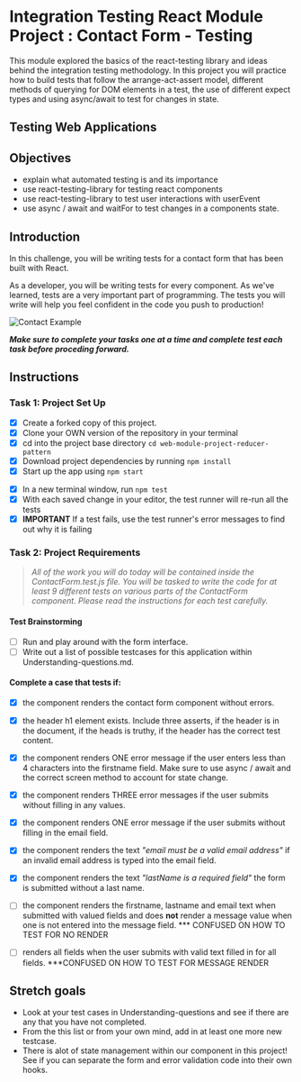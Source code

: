 # Integration Testing React Module Project : Contact Form - Testing

This module explored the basics of the react-testing library and ideas behind the integration testing methodology. In this project you will practice how to build tests that follow the arrange-act-assert model, different methods of querying for DOM elements in a test, the use of different expect types and using async/await to test for changes in state.

## Testing Web Applications

## Objectives

- explain what automated testing is and its importance
- use react-testing-library for testing react components
- use react-testing-library to test user interactions with userEvent
- use async / await and waitFor to test changes in a components state.

## Introduction

In this challenge, you will be writing tests for a contact form that has been built with React.

As a developer, you will be writing tests for every component. As we've learned, tests are a very important part of programming. The tests you will write will help you feel confident in the code you push to production!

![Contact Example](project-goals.gif)

***Make sure to complete your tasks one at a time and complete test each task before proceding forward.***

## Instructions
### Task 1: Project Set Up
* [X] Create a forked copy of this project.
* [X] Clone your OWN version of the repository in your terminal
* [X] cd into the project base directory `cd web-module-project-reducer-pattern`
* [X] Download project dependencies by running `npm install`
* [X] Start up the app using `npm start`
- [X] In a new terminal window, run `npm test`
- [X] With each saved change in your editor, the test runner will re-run all the tests
- [X] **IMPORTANT** If a test fails, use the test runner's error messages to find out why it is failing

### Task 2: Project Requirements
> *All of the work you will do today will be contained inside the ContactForm.test.js file. You will be tasked to write the code for at least 9 different tests on various parts of the ContactForm component. Please read the instructions for each test carefully.*

#### Test Brainstorming
* [ ] Run and play around with the form interface.
* [ ] Write out a list of possible testcases for this application within Understanding-questions.md.

#### Complete a case that tests if:
* [X] the component renders the contact form component without errors.
* [X] the header h1 element exists. Include three asserts, if the header is in the document, if the heads is truthy, if the header has the correct test content.
* [X] the component renders ONE error message if the user enters less than 4 characters into the firstname field. Make sure to use async / await and the correct screen method to account for state change.
* [X] the component renders THREE error messages if the user submits without filling in any values.
* [X] the component renders ONE error message if the user submits without filling in the email field.
* [X] the component renders the text *"email must be a valid email address"* if an invalid email address is typed into the email field.
* [X] the component renders the text *"lastName is a required field"* the form is submitted without a last name.
* [ ] the component renders the firstname, lastname and email text when submitted with valued fields and does **not** render a message value when one is not entered into the message field.
*** CONFUSED ON HOW TO TEST FOR NO RENDER
* [ ] renders all fields when the user submits with valid text filled in for all fields.
***CONFUSED ON HOW TO TEST FOR MESSAGE RENDER


## Stretch goals

- Look at your test cases in Understanding-questions and see if there are any that you have not completed.
- From the this list or from your own mind, add in at least one more new testcase.
- There is alot of state management within our component in this project! See if you can separate the form and error validation code into their own hooks.
